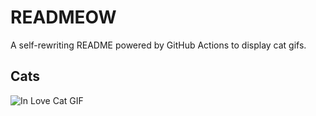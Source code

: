 # READMEOW

A self-rewriting README powered by GitHub Actions to display cat gifs.

## Cats

![In Love Cat GIF](https://media3.giphy.com/media/v1.Y2lkPTlhY2QwMmRhNjVzcG1ncXhva3p4NmFsc3g0eDQ1MDRkMGtwanE0ODZncTZhNzlmMyZlcD12MV9naWZzX3NlYXJjaCZjdD1n/MDJ9IbxxvDUQM/200.gif)
